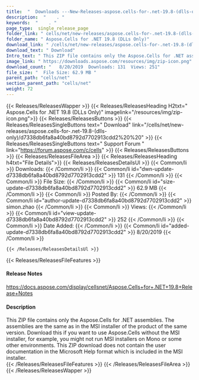 ```yaml
---
title:  "  Downloads ---New-Releases-aspose.cells-for-.net-19.8-(dlls-only) . " 
description:  "    . " 
keywords:  "    . " 
page_type:  single_release_page
folder_link: " cells/net/new-releases/aspose.cells-for-.net-19.8-(dlls-only)/"
folder_name: " Aspose.Cells for .NET 19.8 (DLLs Only)"
download_link: " /cells/net/new-releases/aspose.cells-for-.net-19.8-(dlls-only)/d7338db6fa8a40bd8792d7702913cdd2"
download_text: " Download"
Intro_text: " This ZIP file contains only the Aspose.Cells for .NET assemblies. The assemblies..."
image_link: " https://downloads.aspose.com/resources/img/zip-icon.png"
download_count: "   8/20/2019  Downloads: 131  Views: 251"
file_size: "  File Size: 62.9 MB "
parent_path: "cells/net"
section_parent_path: "cells/net"
weight: 72 
---
```


{{< Releases/ReleasesWapper >}}
  {{< Releases/ReleasesHeading H2txt=" Aspose.Cells for .NET 19.8 (DLLs Only)" imagelink="/resources/img/zip-icon.png">}}
  {{< Releases/ReleasesButtons >}}
    {{< Releases/ReleasesSingleButtons text=" Download" link="/cells/net/new-releases/aspose.cells-for-.net-19.8-(dlls-only)/d7338db6fa8a40bd8792d7702913cdd2%20%20" >}}
    {{< Releases/ReleasesSingleButtons text=" Support Forum " link="https://forum.aspose.com/c/cells" >}}
  {{< Releases/ReleasesButtons >}}
  {{< Releases/ReleasesFileArea >}}
    {{< Releases/ReleasesHeading h4txt="File Details">}}
    {{< Releases/ReleasesDetailsUl >}}
            {{< Common/li  >}} Downloads: {{< /Common/li >}} 
      {{< Common/li id="dwn-update-d7338db6fa8a40bd8792d7702913cdd2" >}} 131 {{< /Common/li >}} 
      {{< Common/li  >}} File Size: {{< /Common/li >}} 
      {{< Common/li id="size-update-d7338db6fa8a40bd8792d7702913cdd2" >}} 62.9 MB {{< /Common/li >}} 
      {{< Common/li  >}} Posted By: {{< /Common/li >}} 
      {{< Common/li id="author-update-d7338db6fa8a40bd8792d7702913cdd2" >}} simon.zhao {{< /Common/li >}} 
      {{< Common/li  >}} Views: {{< /Common/li >}} 
      {{< Common/li id="view-update-d7338db6fa8a40bd8792d7702913cdd2" >}} 252 {{< /Common/li >}} 
      {{< Common/li  >}} Date Added: {{< /Common/li >}} 
      {{< Common/li id="added-update-d7338db6fa8a40bd8792d7702913cdd2" >}} 8/20/2019 {{< /Common/li >}} 

    {{< /Releases/ReleasesDetailsUl >}}

  {{< Releases/ReleasesFileFeatures >}}
      <h4>Release Notes</h4><div><a href="https://docs.aspose.com/display/cellsnet/Aspose.Cells+for+.NET+19.8+Release+Notes">https://docs.aspose.com/display/cellsnet/Aspose.Cells+for+.NET+19.8+Release+Notes</a></div><h4>Description</h4><div class="HTMLDescription">This ZIP file contains only the Aspose.Cells for .NET assemblies. The assemblies are the same as in the MSI installer of the product of the same version. Download this if you want to use Aspose.Cells without the MSI installer, for example, you might not run MSI installers on Mono or some other environments. This ZIP download does not contain the user documentation in the Microsoft Help format which is included in the MSI installer.</div>
  {{< /Releases/ReleasesFileFeatures >}}
 {{< /Releases/ReleasesFileArea >}}
{{< /Releases/ReleasesWapper >}}


